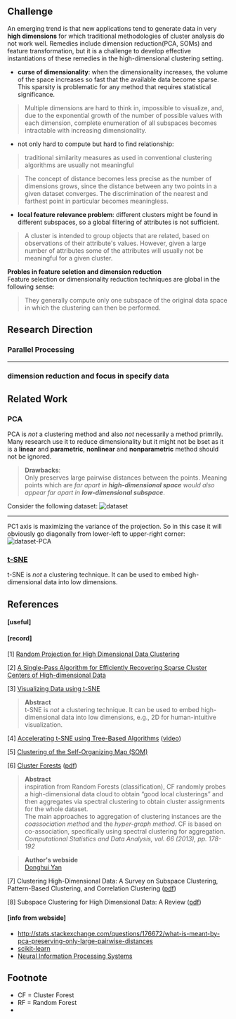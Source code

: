 ## Challenge ##

An emerging trend is that new applications tend to generate data 
in very **high dimensions** for which traditional methodologies of cluster analysis 
do not work well. Remedies include dimension reduction(PCA, SOMs) and feature 
transformation, but it is a challenge to develop effective instantiations of 
these remedies in the high-dimensional clustering setting.  

* **curse of dimensionality**: when the dimensionality increases, the volume of 
the space increases so fast that the available data become sparse. This sparsity 
is problematic for any method that requires statistical significance.
> Multiple dimensions are hard to think in, impossible to visualize, and, due to 
the exponential growth of the number of possible values with each dimension, 
complete enumeration of all subspaces becomes intractable with increasing 
dimensionality. 

* not only hard to compute but hard to find relationship:  
> traditional similarity measures as used in conventional clustering algorithms 
are usually not meaningful

> The concept of distance becomes less precise as the number of dimensions grows, 
since the distance between any two points in a given dataset converges. The 
discrimination of the nearest and farthest point in particular becomes meaningless.

* **local feature relevance problem**: different clusters might be found in 
different subspaces, so a global filtering of attributes is not sufficient. 
> A cluster is intended to group objects that are related, based on observations 
of their attribute's values. However, given a large number of attributes some of 
the attributes will usually not be meaningful for a given cluster. 

**Probles in feature seletion and dimension reduction**  
Feature selection or dimensionality reduction techniques are global in the 
following sense:  
> They generally compute only one subspace of the original data space in which 
the clustering can then be performed.


## Research Direction ##

### Parallel Processing ###

-----

### dimension reduction and focus in specify data ###




## Related Work ##

### PCA ###

PCA is _not_ a clustering method and also _not_ necessarily a method primrily.
Many research use it to reduce dimensionality but it might not be bset as it 
is a **linear** and **parametric**, **nonlinear** and **nonparametric** method 
should not be ignored.

> **Drawbacks**:  
> Only preserves large pairwise distances between the points.
> Meaning points which are *far apart in **high-dimensional space** would also appear 
> far apart in **low-dimensional subspace***.

Consider the following dataset:
![dataset](http://i.stack.imgur.com/RHRlB.png)

---

PC1 axis is maximizing the variance of the projection. So in this case it will 
obviously go diagonally from lower-left to upper-right corner:
![dataset-PCA](http://i.stack.imgur.com/oLlEF.png)

### [t-SNE](http://lvdmaaten.github.io/tsne/)  ###

t-SNE is _not_ a clustering technique. It can be used to embed high-dimensional 
data into low dimensions.





## References ##

#### [useful] ####


#### [record] ####

[1] [Random Projection for High Dimensional Data Clustering](https://www.aaai.org/Papers/ICML/2003/ICML03-027.pdf)


[2] [A Single-Pass Algorithm for Efficiently Recovering Sparse Cluster Centers of High-dimensional Data](http://jmlr.org/proceedings/papers/v32/yib14.pdf)


[3] [Visualizing Data using t-SNE](http://lvdmaaten.github.io/publications/papers/JMLR_2008.pdf)
> **Abstract**  
> t-SNE is *not* a clustering technique. It can be used to embed high-dimensional 
> data into low dimensions, e.g., 2D for human-intuitive visualization.


[4] [Accelerating t-SNE using Tree-Based Algorithms](http://lvdmaaten.github.io/publications/papers/JMLR_2014.pdf)
([video](https://www.youtube.com/watch?v=RJVL80Gg3lA&list=UUtXKDgv1AVoG88PLl8nGXmw))


[5] [Clustering of the Self-Organizing Map (SOM)](http://ieeexplore.ieee.org/stamp/stamp.jsp?arnumber=846731)


[6] [Cluster Forests](http://research.google.com/pubs/pub41339.html)
([pdf](http://static.googleusercontent.com/media/research.google.com/zh-TW//pubs/archive/41339.pdf))

> **Abstract**   
> inspiration from Random Forests (classification), CF randomly probes a 
high-dimensional data cloud to obtain “good local clusterings” and then aggregates 
via spectral clustering to obtain cluster assignments for the whole dataset.  
> The main approaches to aggregation of clustering instances are the *coassociation method*
> and the *hyper-graph method*.
>   CF is based on co-association, specifically using spectral clustering for aggregation.
>   *Computational Statistics and Data Analysis, vol. 66 (2013), pp. 178-192*  

> **Author's webside**  
> [Donghui Yan](https://sites.google.com/site/dhyan2004/home)


[7] Clustering High-Dimensional Data: A Survey on Subspace Clustering, 
Pattern-Based Clustering, and Correlation Clustering
([pdf](http://delivery.acm.org/10.1145/1500000/1497578/a1-kriegel.pdf?ip=140.113.27.55&id=1497578&acc=ACTIVE%20SERVICE&key=AF37130DAFA4998B%2E7DDA227B4DBFAC43%2E4D4702B0C3E38B35%2E4D4702B0C3E38B35&CFID=737371875&CFTOKEN=48620632&__acm__=1449917191_816408c802b8f65943020c584dc2c22a))

[8] Subspace Clustering for High Dimensional Data: A Review 
([pdf](http://delivery.acm.org/10.1145/1010000/1007731/p90-parsons.pdf?ip=140.113.27.55&id=1007731&acc=ACTIVE%20SERVICE&key=AF37130DAFA4998B%2E7DDA227B4DBFAC43%2E4D4702B0C3E38B35%2E4D4702B0C3E38B35&CFID=737371875&CFTOKEN=48620632&__acm__=1449919072_deb63b9196b941c5956499204b3b4435))



#### [info from webside] ####

* http://stats.stackexchange.com/questions/176672/what-is-meant-by-pca-preserving-only-large-pairwise-distances
* [scikit-learn](http://scikit-learn.org/stable/modules/clustering.html#clustering)
* [Neural Information Processing Systems](https://nips.cca)

## Footnote ##

- CF = Cluster Forest
- RF = Random Forest
- 

<!-- [problem]
how to decide # of sub tree?
how to aggregates votes?
if sub tree is binary decision, how to decide? threshold at each feature?

[?] letting τ denote the number of consecutive unsuccessful attempts in expanding 
the clustering vector f˜.

-->

<!-- [keyword]
feature selection
random forest
cluster quality measure kappa
-->

<!--
RF is a supervised learning methodology and as such there is a clear goal
to achieve.

treating clustering as an optimization problem under an explicitly defined cost
criterion.

Algorithm 1 is called `feature competition`
It aims to provide a good initialization for the growth of a clustering vector.


-->


